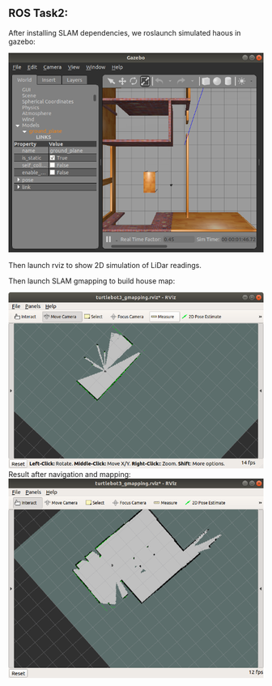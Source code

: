 ## ROS Task2:

After installing SLAM dependencies, we roslaunch simulated haous in gazebo:

![house](gazebo_house.png)


Then launch rviz to show 2D simulation of LiDar readings.

Then launch SLAM gmapping to build house map:

![before](before_mapping.png)
Result after navigation and mapping:
![afer](after_mapping.png)
